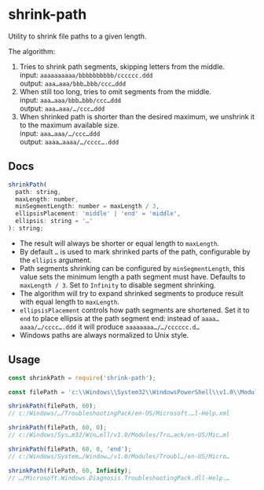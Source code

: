 # shrink-path

Utility to shrink file paths to a given length.

The algorithm:
1. Tries to shrink path segments, skipping letters from the middle.  
    input: `aaaaaaaaaa/bbbbbbbbbb/cccccc.ddd`  
    output: `aaa…aaa/bbb…bbb/ccc…ddd`  
2. When still too long, tries to omit segments from the middle.  
    input: `aaa…aaa/bbb…bbb/ccc…ddd`  
    output: `aaa…aaa/…/ccc…ddd`  
3. When shrinked path is shorter than the desired maximum, we unshrink it to the maximum available size.  
    input: `aaa…aaa/…/ccc…ddd`  
    output: `aaaa…aaaa/…/cccc….ddd`  

## Docs

```js
shrinkPath(
  path: string,
  maxLength: number,
  minSegmentLength: number = maxLength / 3,
  ellipsisPlacement: 'middle' | 'end' = 'middle',
  ellipsis: string = '…'
): string;
```

- The result will always be shorter or equal length to `maxLength`.
- By default `…` is used to mark shrinked parts of the path, configurable by the `ellipis` argument.
- Path segments shrinking can be configured by `minSegmentLength`, this value sets the minimum length a path segment must have. Defaults to `maxLength / 3`. Set to `Infinity` to disable segment shrinking.
- The algorithm will try to expand shrinked segments to produce result with equal length to `maxLength`.
- `ellipsisPlacement` controls how path segments are shortened. Set it to `end` to place ellipsis at the path segment end: instead of `aaaa…aaaa/…/cccc….ddd` it will produce `aaaaaaaa…/…/cccccc.d…`
- Windows paths are always normalized to Unix style.

## Usage

```js
const shrinkPath = require('shrink-path');

const filePath = 'c:\\Windows\\System32\\WindowsPowerShell\\v1.0\\Modules\\TroubleshootingPack\\en-US\\Microsoft.Windows.Diagnosis.TroubleshootingPack.dll-Help.xml';

shrinkPath(filePath, 60);
// c:/Windows/…/TroubleshootingPack/en-US/Microsoft.…l-Help.xml

shrinkPath(filePath, 60, 0);
// c:/Windows/Sys…m32/Win…ell/v1.0/Modules/Tro…ack/en-US/Mic…ml

shrinkPath(filePath, 60, 0, 'end');
// c:/Windows/System…/Window…/v1.0/Modules/Troubl…/en-US/Micro…

shrinkPath(filePath, 60, Infinity);
// …/Microsoft.Windows.Diagnosis.TroubleshootingPack.dll-Help.…
```
